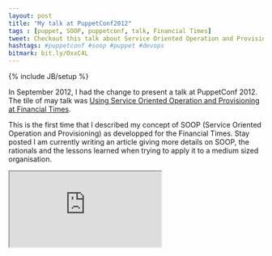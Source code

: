 ```yaml
---
layout: post
title: "My talk at PuppetConf2012"
tags : [puppet, SOOP, puppetconf, talk, Financial Times]
tweet: Checkout this talk about Service Oriented Operation and Provisioning
hashtags: #puppetconf #soop #puppet #devops
bitmark: bit.ly/OxxC4L
---
```

{% include JB/setup %}

In September 2012, I had the change to present a talk at PuppetConf 2012.  The tile of may talk was
[Using Service Oriented Operation and Provisioning at Financial Times](http://www.slideshare.net/emekamosanya/using-service-oriented-operation-and-provisioning-at-financial-times).

This is the first time that I described my concept of SOOP (Service Oriented Operation and Provisioning)
as developped for the Financial Times.  Stay posted I am currently writing an article giving more details
on SOOP, the rationals and the lessons learned when trying to apply it to a medium sized organisation.



<iframe class="slideshare" src="http://www.slideshare.net/slideshow/embed_code/14507522" allowfullscreen="allowfullscreen" webkitallowfullscreen="webkitallowfullscreen" mozallowfullscreen="mozallowfullscreen"/>
